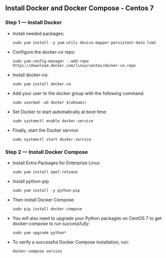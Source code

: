 ## Install Docker and Docker Compose - Centos 7
### Step 1 — Install Docker
* Install needed packages:
  ```
  sudo yum install -y yum-utils device-mapper-persistent-data lvm2
  ```

* Configure the docker-ce repo:
  ```
  sudo yum-config-manager --add-repo https://download.docker.com/linux/centos/docker-ce.repo
  ```

* Install docker-ce:
  ```
  sudo yum install docker-ce
  ```

* Add your user to the docker group with the following command.
  ```
  sudo usermod -aG docker $(whoami)
  ```

* Set Docker to start automatically at boot time:
  ```
  sudo systemctl enable docker.service
  ```

* Finally, start the Docker service:
  ```
  sudo systemctl start docker.service
  ```

### Step 2 — Install Docker Compose
* Install Extra Packages for Enterprise Linux
  ```
  sudo yum install epel-release
  ```

* Install python-pip
  ```
  sudo yum install -y python-pip
  ```

* Then install Docker Compose:
  ```
  sudo pip install docker-compose
  ```

* You will also need to upgrade your Python packages on CentOS 7 to get docker-compose to run successfully:
  ```
  sudo yum upgrade python*
  ```

* To verify a successful Docker Compose installation, run:
  ```
  docker-compose version
  ```
